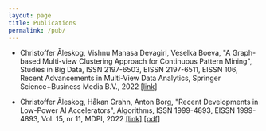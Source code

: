 ```yaml
---
layout: page
title: Publications
permalink: /pub/
---
```


- Christoffer Åleskog, Vishnu Manasa Devagiri, Veselka Boeva, "A Graph-based Multi-view Clustering Approach for Continuous Pattern Mining", Studies in Big Data, ISSN 2197-6503, EISSN 2197-6511, EISSN 106, Recent Advancements in Multi-View Data Analytics, Springer Science+Business Media B.V., 2022 [\[link\]](https://link.springer.com/chapter/10.1007/978-3-030-95239-6_8)

- Christoffer Åleskog, Håkan Grahn, Anton Borg, "Recent Developments in Low-Power AI Accelerators", Algorithms, ISSN 1999-4893, EISSN 1999-4893, Vol. 15, nr 11, MDPI, 2022 [\[link\]](https://www.mdpi.com/1999-4893/15/11/419) [\[pdf\]](https://www.mdpi.com/1999-4893/15/11/419/pdf?version=1669276860)
